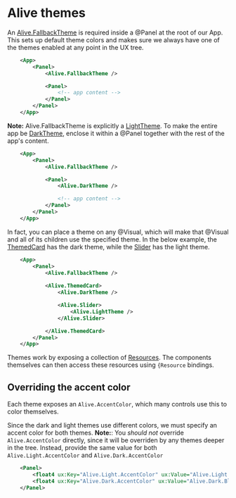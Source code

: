 # Alive themes

An [Alive.FallbackTheme](api:alive/fallbacktheme) is required inside a @Panel at the root of our App.
This sets up default theme colors and makes sure we always have one of the themes enabled at any point in the UX tree.

```xml
	<App>
		<Panel>
			<Alive.FallbackTheme />

			<Panel>
				<!-- app content -->
			</Panel>
		</Panel>
	</App>
```

**Note:** Alive.FallbackTheme is explicitly a [LightTheme](api:alive/lighttheme).
To make the entire app be [DarkTheme](api:alive/darktheme), enclose it within a @Panel together with the rest of the app's content.

```xml
	<App>
		<Panel>
			<Alive.FallbackTheme />

			<Panel>
				<Alive.DarkTheme />

				<!-- app content -->
			</Panel>
		</Panel>
	</App>
```

In fact, you can place a theme on any @Visual, which will make that @Visual and all of its children use the specified theme.
In the below example, the [ThemedCard](api:alive/themedcard) has the dark theme, while the [Slider](api:alive/slider) has the light theme.

```xml
	<App>
		<Panel>
			<Alive.FallbackTheme />
			
			<Alive.ThemedCard>
				<Alive.DarkTheme />

				<Alive.Slider>
					<Alive.LightTheme />
				</Alive.Slider>

			</Alive.ThemedCard>
		</Panel>
	</App>
```

Themes work by exposing a collection of [Resources](articles:ux-markup/resources).
The components themselves can then access these resources using `{Resource` bindings.

## Overriding the accent color

Each theme exposes an `Alive.AccentColor`, which many controls use this to color themselves.

Since the dark and light themes use different colors, we must specify an accent color for both themes.
**Note:**: You _should not_ override `Alive.AccentColor` directly, since it will be overriden by any themes deeper in the tree.
Instead, provide the same value for both `Alive.Light.AccentColor` and `Alive.Dark.AccentColor`

```xml
	<Panel>
		<float4 ux:Key="Alive.Light.AccentColor" ux:Value="Alive.Light.Blue" />
		<float4 ux:Key="Alive.Dark.AccentColor" ux:Value="Alive.Dark.Blue" />
	</Panel>
```